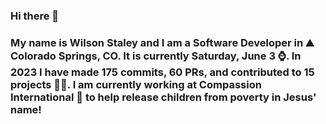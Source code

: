### Hi there 👋

### My name is Wilson Staley and I am a Software Developer in ⛰ Colorado Springs, CO.  It is currently Saturday, June 3 ⌚. In 2023 I have made 175 commits, 60 PRs, and contributed to 15 projects 👨‍💻. I am currently working at Compassion International 🏢 to help release children from poverty in Jesus' name!